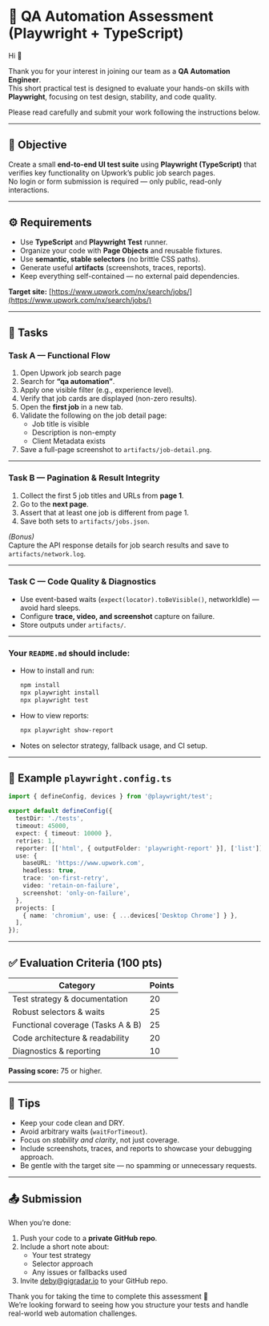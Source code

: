 # 🧪 QA Automation Assessment (Playwright + TypeScript)

Hi 👋  

Thank you for your interest in joining our team as a **QA Automation Engineer**.  
This short practical test is designed to evaluate your hands-on skills with **Playwright**, focusing on test design, stability, and code quality.

Please read carefully and submit your work following the instructions below.

---

## 🎯 Objective
Create a small **end-to-end UI test suite** using **Playwright (TypeScript)** that verifies key functionality on Upwork’s public job search pages.  
No login or form submission is required — only public, read-only interactions.

---

## ⚙️ Requirements
- Use **TypeScript** and **Playwright Test** runner.
- Organize your code with **Page Objects** and reusable fixtures.
- Use **semantic, stable selectors** (no brittle CSS paths).
- Generate useful **artifacts** (screenshots, traces, reports).
- Keep everything self-contained — no external paid dependencies.

**Target site:** [https://www.upwork.com/nx/search/jobs/](https://www.upwork.com/nx/search/jobs/)

---

## 🧠 Tasks

### **Task A — Functional Flow**
1. Open Upwork job search page
2. Search for **“qa automation”**.  
3. Apply one visible filter (e.g., experience level).  
4. Verify that job cards are displayed (non-zero results).  
5. Open the **first job** in a new tab.  
6. Validate the following on the job detail page:
   - Job title is visible  
   - Description is non-empty  
   - Client Metadata exists  
7. Save a full-page screenshot to `artifacts/job-detail.png`.

---

### **Task B — Pagination & Result Integrity**
1. Collect the first 5 job titles and URLs from **page 1**.  
2. Go to the **next page**.  
3. Assert that at least one job is different from page 1.  
4. Save both sets to `artifacts/jobs.json`.

*(Bonus)*  
Capture the API response details for job search results and save to `artifacts/network.log`.

---

### **Task C — Code Quality & Diagnostics**
- Use event-based waits (`expect(locator).toBeVisible()`, networkIdle) — avoid hard sleeps.  
- Configure **trace, video, and screenshot** capture on failure.  
- Store outputs under `artifacts/`.

---

### Your `README.md` should include:
- How to install and run:
  ```bash
  npm install
  npx playwright install
  npx playwright test
  ```
- How to view reports:
  ```bash
  npx playwright show-report
  ```
- Notes on selector strategy, fallback usage, and CI setup.

---

## 🧱 Example `playwright.config.ts`

```ts
import { defineConfig, devices } from '@playwright/test';

export default defineConfig({
  testDir: './tests',
  timeout: 45000,
  expect: { timeout: 10000 },
  retries: 1,
  reporter: [['html', { outputFolder: 'playwright-report' }], ['list']],
  use: {
    baseURL: 'https://www.upwork.com',
    headless: true,
    trace: 'on-first-retry',
    video: 'retain-on-failure',
    screenshot: 'only-on-failure',
  },
  projects: [
    { name: 'chromium', use: { ...devices['Desktop Chrome'] } },
  ],
});
```

---

## ✅ Evaluation Criteria (100 pts)

| Category | Points |
|-----------|---------|
| Test strategy & documentation | 20 |
| Robust selectors & waits | 25 |
| Functional coverage (Tasks A & B) | 25 |
| Code architecture & readability | 20 |
| Diagnostics & reporting | 10 |


**Passing score:** 75 or higher.

---

## 🧭 Tips
- Keep your code clean and DRY.  
- Avoid arbitrary waits (`waitForTimeout`).  
- Focus on *stability and clarity*, not just coverage.  
- Include screenshots, traces, and reports to showcase your debugging approach.  
- Be gentle with the target site — no spamming or unnecessary requests.

---

## 📤 Submission
When you’re done:
1. Push your code to a **private GitHub repo**.  
2. Include a short note about:
   - Your test strategy  
   - Selector approach  
   - Any issues or fallbacks used  
3. Invite deby@gigradar.io to your GitHub repo.

Thank you for taking the time to complete this assessment 🙏  
We’re looking forward to seeing how you structure your tests and handle real-world web automation challenges.
